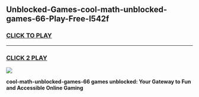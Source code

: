 
## Unblocked-Games-cool-math-unblocked-games-66-Play-Free-l542f
<h3>
<a href="https://premium76.site?title=cool-math-unblocked-games-66&ref=21A">CLICK TO PLAY</a></h3>
<hr>

<h3>
<a href="https://premium76.site?title=cool-math-unblocked-games-66&ref=21A">CLICK 2 PLAY</a>
  
</h3>

<a href="https://premium76.site?title=cool-math-unblocked-games-66&ref=21A"><img src="https://clearcache.store/games.png"></a>


**cool-math-unblocked-games-66 games unblocked: Your Gateway to Fun and Accessible Online Gaming**
